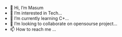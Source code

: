 - 👋 Hi, I’m Masum
- 👀 I’m interested in Tech...
- 🌱 I’m currently learning C+...
- 💞️ I’m looking to collaborate on opensourse project...
- 📫 How to reach me ...

<!---
CSE-Masum/CSE-Masum is a ✨ special ✨ repository because its `README.md` (this file) appears on your GitHub profile.
You can click the Preview link to take a look at your changes.
--->
